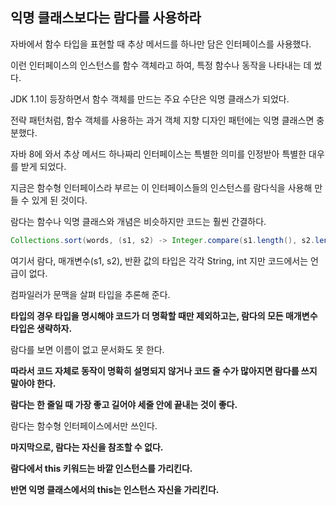 ## 익명 클래스보다는 람다를 사용하라



자바에서 함수 타입을 표현할 때 추상 메서드를 하나만 담은 인터페이스를 사용했다. 

이런 인터페이스의 인스턴스를 함수 객체라고 하여, 특정 함수나 동작을 나타내는 데 썼다.

JDK 1.1이 등장하면서 함수 객체를 만드는 주요 수단은 익명 클래스가 되었다.



전략 패턴처럼, 함수 객체를 사용하는 과거 객체 지향 디자인 패턴에는 익명 클래스면 충분했다.



자바 8에 와서 추상 메서드 하나짜리 인터페이스는 특별한 의미를 인정받아 특별한 대우를 받게 되었다.

지금은 함수형 인터페이스라 부르는 이 인터페이스들의 인스턴스를 람다식을 사용해 만들 수 있게 된 것이다.

람다는 함수나 익명 클래스와 개념은 비슷하지만 코드는 훨씬 간결하다.



```java
Collections.sort(words, (s1, s2) -> Integer.compare(s1.length(), s2.length()));
```

여기서 람다, 매개변수(s1, s2), 반환 값의 타입은 각각 String, int 지만 코드에서는 언급이 없다.

컴파일러가 문맥을 살펴 타입을 추론해 준다.

**타입의 경우 타입을 명시해야 코드가 더 명확할 때만 제외하고는, 람다의 모든 매개변수 타입은 생략하자.**



람다를 보면 이름이 없고 문서화도 못 한다.

**따라서 코드 자체로 동작이 명확히 설명되지 않거나 코드 줄 수가 많아지면 람다를 쓰지 말아야 한다.**

**람다는 한 줄일 때 가장 좋고 길어야 세줄 안에 끝내는 것이 좋다.**



람다는 함수형 인터페이스에서만 쓰인다.



**마지막으로, 람다는 자신을 참조할 수 없다.**

**람다에서 this 키워드는 바깥 인스턴스를 가리킨다.**

**반면 익명 클래스에서의 this는 인스턴스 자신을 가리킨다.**